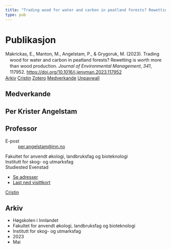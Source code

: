 ```yaml
---
title: "Trading wood for water and carbon in peatland forests? Rewetting is worth more than wood production"
type: pub
---
```

<h1>Publikasjon</h1>
<article id="csl-bib-container-5JQBCD68" class="csl-bib-container">
  <div class="csl-bib-body" style="line-height: 1.35; padding-left: 1em; text-indent:-1em;">
  <div class="csl-entry">Makrickas, E., Manton, M., Angelstam, P., &amp; Grygoruk, M. (2023). Trading wood for water and carbon in peatland forests? Rewetting is worth more than wood production. <i>Journal of Environmental Management</i>, <i>341</i>, 117952. <a href="https://doi.org/10.1016/j.jenvman.2023.117952">https://doi.org/10.1016/j.jenvman.2023.117952</a></div>
</div>
  <div class="csl-bib-buttons">
    <a href="#taxonomy-article-5JQBCD68" class="csl-bib-button">Arkiv</a>
    <a href="https://app.cristin.no/results/show.jsf?id=2150209" alt="Cristin URL" class="csl-bib-button">Cristin</a>
    <a href="http://zotero.org/groups/5022929/items/5JQBCD68" alt="Zotero URL" class="csl-bib-button">Zotero</a>
    <a href="#contributors-article-5JQBCD68" class="csl-bib-button">Medverkande</a>
    <a href="https://doi.org/10.1016/j.jenvman.2023.117952" class="csl-bib-button">Unpaywall</a>
  </div>
  <div id="csl-bib-meta-container-5JQBCD68"></div>
</article>
<div id="csl-bib-meta-5JQBCD68" class="csl-bib-meta">
  <article id="contributors-article-5JQBCD68" class="contributors-article">
    <h1>Medverkande</h1>
    <div class="personas">
<div class="vrtx-hinn-person-card">
<div class="photo">
<i class="lar la-user-circle missing-person"></i>
</div>
<div class="info">
<hgroup><h1>Per Krister Angelstam</h1>
<h2>Professor</h2>
</hgroup><dl>
<dt>E-post</dt>
<dd>
<a href="mailto:per.angelstam@inn.no">per.angelstam@inn.no</a>
</dd>
</dl>
<p>
Fakultet for anvendt økologi, landbruksfag og bioteknologi<br>
Institutt for skog- og utmarksfag<br>
Studiested Evenstad
</p>
<ul class="vrtx-hinn-links">
<li><a href="https://www.inn.no/finn-en-ansatt/per-angelstam.html#vrtx-hinn-addresses">Se adresser</a></li>
<li><a href="https://www.inn.no/finn-en-ansatt/per-angelstam.html?vrtx=vcf">Last ned visittkort</a></li>
</ul>
</div>
</div>
<a href="https://app.cristin.no/persons/show.jsf?id=1318014" alt="Cristin URL" class="personas-cristin">Cristin</a>
</div>
  </article>
  <article id="taxonomy-article-5JQBCD68" class="taxonomy-article">
    <h1>Arkiv</h1>
    <ul>
      <li>Høgskolen i Innlandet</li>
      <li>Fakultet for anvendt økologi, landbruksfag og bioteknologi</li>
      <li>Institutt for skog- og utmarksfag</li>
      <li>2023</li>
      <li>Mai</li>
    </ul>
  </article>
</div>
